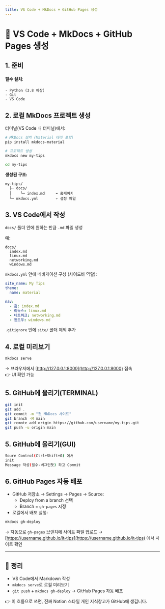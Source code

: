 ```yaml
---
title: VS Code + MkDocs + GitHub Pages 생성
---
```


# 🚀 VS Code + MkDocs + GitHub Pages 생성

## 1. 준비

#### 필수 설치:
    - Python (3.8 이상)
    - Git
    - VS Code

## 2. 로컬 MkDocs 프로젝트 생성

터미널(VS Code 내 터미널)에서:

```bash
# MkDocs 설치 (Material 테마 포함)
pip install mkdocs-material

# 프로젝트 생성
mkdocs new my-tips

cd my-tips
```

**생성된 구조:**

```text
my-tips/
  ├─ docs/
  │    └─ index.md     ← 홈페이지
  └─ mkdocs.yml        ← 설정 파일
```

## 3. VS Code에서 작성

`docs/` 폴더 안에 원하는 만큼 `.md` 파일 생성

예:

```text
docs/
  index.md
  linux.md
  networking.md
  windows.md
```

`mkdocs.yml` 안에 네비게이션 구성 (사이드바 역할):

```yaml
site_name: My Tips
theme:
  name: material

nav:
  - 홈: index.md
  - 리눅스: linux.md
  - 네트워크: networking.md
  - 윈도우: windows.md
```

`.gitignore` 안에 `site/` 폴더 제외 추가

## 4. 로컬 미리보기

```bash
mkdocs serve
```

→ 브라우저에서 [http://127.0.0.1:8000](http://127.0.0.1:8000) 접속<br>
👉 UI 확인 가능

## 5. GitHub에 올리기(TERMINAL)

```bash
git init
git add .
git commit -m "첫 MkDocs 사이트"
git branch -M main
git remote add origin https://github.com/username/my-tips.git
git push -u origin main
```
## 5. GitHub에 올리기(GUI)
```bash
Soure Control(Ctrl+Shift+G) 에서
init
Message 작성(필수-버그인듯) 하고 Commit

```

## 6. GitHub Pages 자동 배포

- GitHub 저장소 → Settings → Pages → Source:
  - Deploy from a branch 선택
  - Branch = `gh-pages` 지정
- 로컬에서 배포 실행:

```bash
mkdocs gh-deploy
```

→ 자동으로 `gh-pages` 브랜치에 사이트 파일 업로드
→ [https://username.github.io/it-tips](https://username.github.io/it-tips) 에서 사이트 확인

---

## 🎯 정리

- VS Code에서 Markdown 작성
- `mkdocs serve`로 로컬 미리보기
- `git push` + `mkdocs gh-deploy` → GitHub Pages 자동 배포

👉 이 흐름으로 쓰면, 진짜 Notion 스타일 개인 지식창고가 GitHub에 생깁니다.
